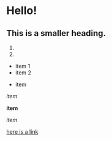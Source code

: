 
# Hello! 
## This is a smaller heading. 

1. 
2. 

- item 1
- item 2 

* item 

*item*

**item**

_item_ 

[here is a link](github.com)